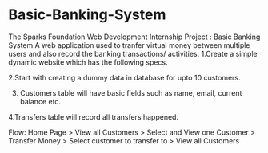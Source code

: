 # Basic-Banking-System
The Sparks Foundation Web Development Internship Project : Basic Banking System
A web application used to tranfer virtual money between multiple users and also record the banking transactions/ activities.
  1.Create a simple dynamic website which has the following specs.

  2.Start with creating a dummy data in database for upto 10 customers.
 
  3. Customers table will have basic fields such as name, email, current balance etc. 
 
  4.Transfers table will record all transfers happened.

 Flow: Home Page > View all Customers > Select and View one Customer > Transfer Money > Select customer to transfer to >
View all Customers
